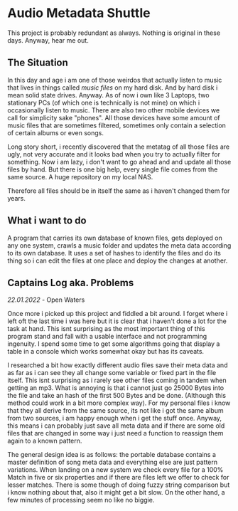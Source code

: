 # Audio Metadata Shuttle

This project is probably redundant as always. Nothing is original in these days. Anyway, hear me out.

## The Situation

In this day and age i am one of those weirdos that actually listen to music that lives in things called *music files* on my hard disk. And by hard disk i mean solid state drives. Anyway. As of now i own like 3 Laptops, two stationary PCs (of which one is technically is not mine) on which i occasionally listen to music. There are also two other mobile devices we call for simplicity sake "phones". All those devices have some amount of music files that are sometimes filtered, sometimes only contain a selection of certain albums or even songs.

Long story short, i recently discovered that the metatag of all those files are ugly, not very accurate and it looks bad when you try to actually filter for something. Now i am lazy, i don't want to go ahead and and update all those files by hand. But there is one big help, every single file comes from the same source.  A huge repository on my local NAS.

Therefore all files should be in itself the same as i haven't changed them for years.

## What i want to do

A program that carries its own database of known files, gets deployed on any one system, crawls a music folder and updates the meta data according to its own database. It uses a set of hashes to identify the files and do its thing so i can edit the files at one place and deploy the changes at another.

## Captains Log aka. Problems 

*22.01.2022* - Open Waters

Once more i picked up this project and fiddled a bit around. I forget where i left oft the last time i was here but it is clear that i haven't done a lot for the task at hand. This isnt surprising as the most important thing of this program stand and fall with a usable interface and not programming ingenuity. I spend some time to get some algorithms going that display a table in a console which works somewhat okay but has its caveats.

I researched a bit how exactly different audio files save their meta data and as far as i can see they all change some variable or fixed part in the file itself. This isnt surprising as i rarely see other files coming in tandem when getting an mp3. What is annoying is that i cannot just go 25000 Bytes into the file and take an hash of the first  500 Bytes and be done. (Although this method could work in a bit more complex way). For my personal files i know that they all derive from the same source, its not like i got the same album from two sources, i am happy enough when i get the stuff once. Anyway, this means i can probably just save all meta data and if there are some old files that are changed in some way i just need a function to reassign them again to a known pattern.

The general design idea is as follows: the portable database contains a master definition of song meta data and everything else are just pattern variations. When landing on a new system we check every file for a 100% Match in five or six properties and if there are files left we offer to check for lesser matches. There is some though of doing fuzzy string comparison but i know nothing about that, also it might get a bit slow. On the other hand, a few minutes of processing seem no like no biggie.
